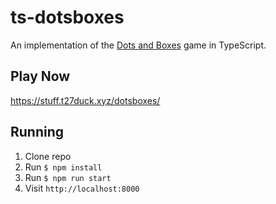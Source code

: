 # ts-dotsboxes

An implementation of the [Dots and Boxes](https://en.wikipedia.org/wiki/Dots_and_Boxes) game in TypeScript.

## Play Now

https://stuff.t27duck.xyz/dotsboxes/

## Running

1. Clone repo
2. Run `$ npm install`
3. Run `$ npm run start`
4. Visit `http://localhost:8000`
